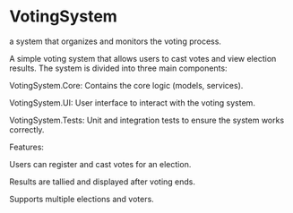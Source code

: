 # VotingSystem
a system that organizes and monitors the voting process.

A simple voting system that allows users to cast votes and view election results. The system is divided into three main components:

VotingSystem.Core: Contains the core logic (models, services).

VotingSystem.UI: User interface to interact with the voting system.

VotingSystem.Tests: Unit and integration tests to ensure the system works correctly.

Features:

Users can register and cast votes for an election.

Results are tallied and displayed after voting ends.

Supports multiple elections and voters.
